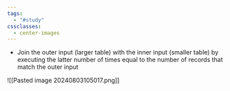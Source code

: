 ```yaml
---
tags:
  - "#study"
cssclasses:
  - center-images
---
```

- Join the outer input (larger table) with the inner input (smaller table) by executing the latter number of times equal to the number of records that match the outer input

![[Pasted image 20240803105017.png]]
